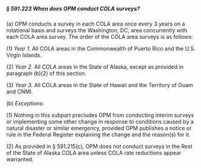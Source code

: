 ##### § 591.223 When does OPM conduct COLA surveys? #####

(a) OPM conducts a survey in each COLA area once every 3 years on a rotational basis and surveys the Washington, DC, area concurrently with each COLA area survey. The order of the COLA area surveys is as follows:

(1) *Year 1.* All COLA areas in the Commonwealth of Puerto Rico and the U.S. Virgin Islands.

(2) *Year 2.* All COLA areas in the State of Alaska, except as provided in paragraph (b)(2) of this section.

(3) *Year 3.* All COLA areas in the State of Hawaii and the Territory of Guam and CNMI.

(b) *Exceptions:*

(1) Nothing in this subpart precludes OPM from conducting interim surveys or implementing some other change in response to conditions caused by a natural disaster or similar emergency, provided OPM publishes a notice or rule in the Federal Register explaining the change and the reason(s) for it.

(2) As provided in § 591.215(c), OPM does not conduct surveys in the Rest of the State of Alaska COLA area unless COLA rate reductions appear warranted.